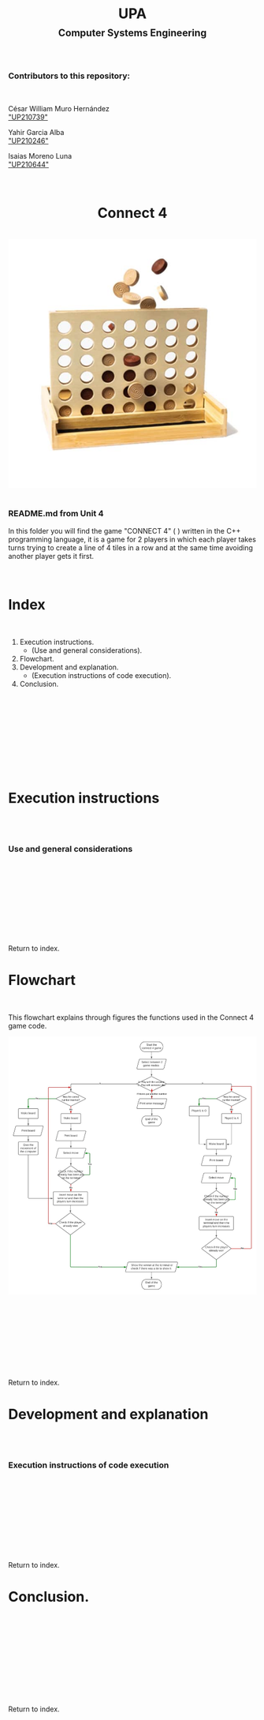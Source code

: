<h1 align=center>
UPA<br><sup><sub>Computer Systems Engineering</sub></sup>
</h1>
<br>

### Contributors to this repository:
<br>

César William Muro Hernández<br>["UP210739"](https://github.com/UP210739)
<br>

Yahir Garcia Alba<br>["UP210246"](https://github.com/UP210246)
<br>

Isaias Moreno Luna<br>["UP210644"](https://github.com/UP210644)
<br>
<br>
<br>

# 
<h1 align=center>
Connect 4
</h1>
<br>

<div align ="center">
<img src="/Image/C4.jpg"/>
</div>
<br>

### README.md from Unit 4
In this folder you will find the game "CONNECT 4" ( ) written in the C++ programming language, it is a game for 2 players in which each player takes turns trying to create a line of 4 tiles in a row and at the same time avoiding another player gets it first.
<br>
<br>
<br>

# 
# Index
<br>

1. Execution instructions.
   - (Use and general considerations).
2. Flowchart.
3. Development and explanation.
   - (Execution instructions of code execution).
4. Conclusion.
<br>
<br>
<br>
<br>
<br>
<br>
<br>
<br>
<br>

# 
# Execution instructions
<br>

<br>

### Use and general considerations

<br>
<br>
<br>
<br>
<br>
<br>
<br>
<br>
<br>

Return to index.
# 
# Flowchart
<br>

This flowchart explains through figures the functions used in the Connect 4 game code.
<br>

<div align ="center">
<img src="/Image/C4F.jpg"/>
</div>
<br>
<br>
<br>
<br>
<br>
<br>
<br>
<br>
<br>

Return to index.
# 
# Development and explanation
<br>

<br>

### Execution instructions of code execution


<br>
<br>
<br>
<br>
<br>
<br>
<br>
<br>
<br>

Return to index.
# 
# Conclusion.
<br>

<br>
<br>
<br>
<br>
<br>
<br>
<br>
<br>
<br>

Return to index.